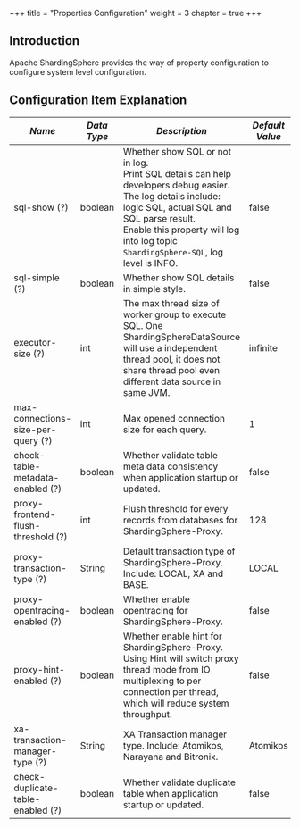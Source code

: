 +++
title = "Properties Configuration"
weight = 3
chapter = true
+++

## Introduction

Apache ShardingSphere provides the way of property configuration to configure system level configuration.

## Configuration Item Explanation

| *Name*                             | *Data Type* | *Description*                                                                                                                                                                                                                                                | *Default Value* |
| ---------------------------------- | ----------- | ------------------------------------------------------------------------------------------------------------------------------------------------------------------------------------------------------------------------------------------------------------ | --------------- |
| sql-show (?)                       | boolean     | Whether show SQL or not in log. <br /> Print SQL details can help developers debug easier. The log details include: logic SQL, actual SQL and SQL parse result. <br /> Enable this property will log into log topic `ShardingSphere-SQL`, log level is INFO. | false           |
| sql-simple (?)                     | boolean     | Whether show SQL details in simple style.                                                                                                                                                                                                                    | false           |
| executor-size (?)                  | int         | The max thread size of worker group to execute SQL. One ShardingSphereDataSource will use a independent thread pool, it does not share thread pool even different data source in same JVM.                                                                   | infinite        |
| max-connections-size-per-query (?) | int         | Max opened connection size for each query.                                                                                                                                                                                                                   | 1               |
| check-table-metadata-enabled (?)   | boolean     | Whether validate table meta data consistency when application startup or updated.                                                                                                                                                                            | false           |
| proxy-frontend-flush-threshold (?) | int         | Flush threshold for every records from databases for ShardingSphere-Proxy.                                                                                                                                                                                   | 128             |
| proxy-transaction-type (?)         | String      | Default transaction type of ShardingSphere-Proxy. Include: LOCAL, XA and BASE.                                                                                                                                                                               | LOCAL           |
| proxy-opentracing-enabled (?)      | boolean     | Whether enable opentracing for ShardingSphere-Proxy.                                                                                                                                                                                                         | false           |
| proxy-hint-enabled (?)             | boolean     | Whether enable hint for ShardingSphere-Proxy. Using Hint will switch proxy thread mode from IO multiplexing to per connection per thread, which will reduce system throughput.                                                                               | false           |
| xa-transaction-manager-type (?)    | String      | XA Transaction manager type. Include: Atomikos, Narayana and Bitronix.                                                                                                                                                                                       | Atomikos        |
| check-duplicate-table-enabled (?)  | boolean     | Whether validate duplicate table when application startup or updated.                                                                                                                                                                                        | false           |
